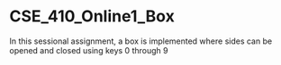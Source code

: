 # CSE_410_Online1_Box
In this sessional assignment, a box is implemented where sides can be opened and closed using keys 0 through 9
